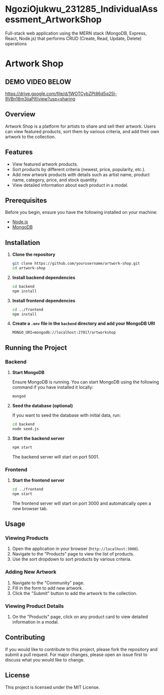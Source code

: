 # NgoziOjukwu_231285_IndividualAssessment_ArtworkShop
 Full-stack web application using the MERN stack (MongoDB, Express, React, Node.js) that performs CRUD (Create, Read, Update, Delete) operations

 # Artwork Shop


## DEMO VIDEO BELOW
https://drive.google.com/file/d/1WOTCybZPt86d5q25l-9VBn18m3jjaPIf/view?usp=sharing

## Overview

Artwork Shop is a platform for artists to share and sell their artwork. Users can view featured products, sort them by various criteria, and add their own artwork to the collection.

## Features

- View featured artwork products.
- Sort products by different criteria (newest, price, popularity, etc.).
- Add new artwork products with details such as artist name, product name, category, price, and stock quantity.
- View detailed information about each product in a modal.

## Prerequisites

Before you begin, ensure you have the following installed on your machine:

- [Node.js](https://nodejs.org/en/download/)
- [MongoDB](https://www.mongodb.com/try/download/community)

## Installation

1. **Clone the repository**

    ```bash
    git clone https://github.com/yourusername/artwork-shop.git
    cd artwork-shop
    ```

2. **Install backend dependencies**

    ```bash
    cd backend
    npm install
    ```

3. **Install frontend dependencies**

    ```bash
    cd ../frontend
    npm install
    ```

4. **Create a `.env` file in the `backend` directory and add your MongoDB URI**

    ```
    MONGO_URI=mongodb://localhost:27017/artworkshop
    ```

## Running the Project

### Backend

1. **Start MongoDB**

    Ensure MongoDB is running. You can start MongoDB using the following command if you have installed it locally:

    ```bash
    mongod
    ```

2. **Seed the database (optional)**

    If you want to seed the database with initial data, run:

    ```bash
    cd backend
    node seed.js
    ```

3. **Start the backend server**

    ```bash
    npm start
    ```

    The backend server will start on port 5001.

### Frontend

1. **Start the frontend server**

    ```bash
    cd ../frontend
    npm start
    ```

    The frontend server will start on port 3000 and automatically open a new browser tab.

## Usage

### Viewing Products

1. Open the application in your browser (`http://localhost:3000`).
2. Navigate to the "Products" page to view the list of products.
3. Use the sort dropdown to sort products by various criteria.

### Adding New Artwork

1. Navigate to the "Community" page.
2. Fill in the form to add new artwork.
3. Click the "Submit" button to add the artwork to the collection.

### Viewing Product Details

1. On the "Products" page, click on any product card to view detailed information in a modal.

## Contributing

If you would like to contribute to this project, please fork the repository and submit a pull request. For major changes, please open an issue first to discuss what you would like to change.

## License

This project is licensed under the MIT License.


